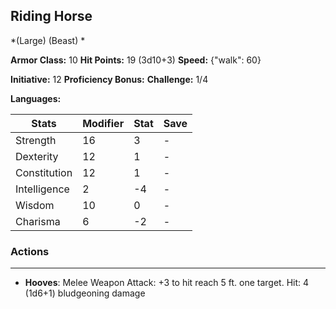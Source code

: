 ## Riding Horse
*(Large) (Beast) *

**Armor Class:** 10
**Hit Points:** 19 (3d10+3)
**Speed:** {"walk": 60}

**Initiative:** 12
**Proficiency Bonus:**
**Challenge:** 1/4

**Languages:** 



| Stats | Modifier | Stat | Save
| ---- | ---- | ---- | ---- |
| Strength | 16 | 3 | - |
| Dexterity | 12 | 1 | - |
| Constitution | 12 | 1 | - |
| Intelligence | 2 | -4 | - |
| Wisdom | 10 | 0 | - |
| Charisma | 6 | -2 | - |

### Actions
 --- 
- **Hooves**: Melee Weapon Attack: +3 to hit  reach 5 ft.  one target. Hit: 4 (1d6+1) bludgeoning damage

